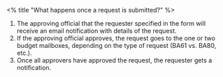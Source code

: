 <% title "What happens once a request is submitted?" %>

1. The approving official that the requester specified in the form will receive an email notification with details of the request.
1. If the approving official approves, the request goes to the one or two budget mailboxes, depending on the type of request (BA61 vs. BA80, etc.).
1. Once all approvers have approved the request, the requester gets a notification.
